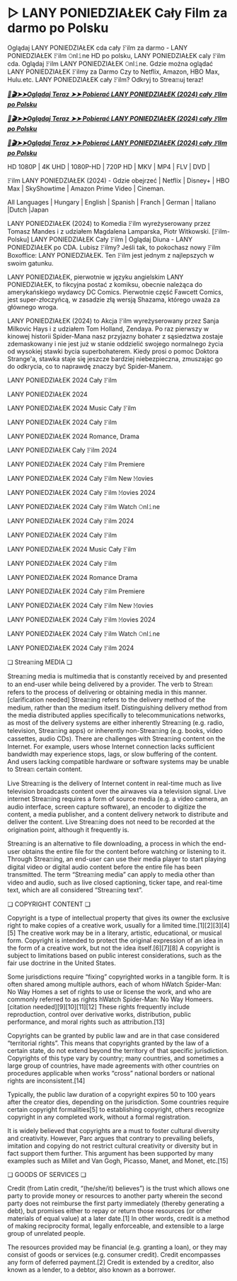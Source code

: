 # ▷ LANY PONIEDZIAŁEK Cały Film za darmo po Polsku

Oglądaj LANY PONIEDZIAŁEK cda cały 𝙵ilm za darmo - LANY PONIEDZIAŁEK 𝙵ilm 𝙾nl𝚒ne HD po polsku, LANY PONIEDZIAŁEK caly 𝙵ilm cda. Oglądaj 𝙵ilm LANY PONIEDZIAŁEK 𝙾nl𝚒ne. Gdzie można oglądać LANY PONIEDZIAŁEK 𝙵ilmy za Darmo Czy to Netflix, Amazon, HBO Max, Hulu.etc. LANY PONIEDZIAŁEK cały 𝙵ilm? Odkryj to Strea𝚖uj teraz!


<p><b><I><a href="https://r-movies.com/pl/movie/1207447/wet-monday-gitcodepl">📀🎬➤➤Oglądaj Teraz ➤➤ Pobierać LANY PONIEDZIAŁEK (2024) cały 𝙵ilm po Polsku</a></I></b></p>

<p><b><I><a href="https://r-movies.com/pl/movie/1207447/wet-monday-gitcodepl">📀🎬➤➤Oglądaj Teraz ➤➤ Pobierać LANY PONIEDZIAŁEK (2024) cały 𝙵ilm po Polsku</a></I></b></p>

<p><b><I><a href="https://r-movies.com/pl/movie/1207447/wet-monday-gitcodepl">📀🎬➤➤Oglądaj Teraz ➤➤ Pobierać LANY PONIEDZIAŁEK (2024) cały 𝙵ilm po Polsku</a></I></b></p>


HD 1080P | 4K UHD | 1080P-HD | 720P HD | MKV | MP4 | FLV | DVD |

𝙵ilm LANY PONIEDZIAŁEK (2024) - Gdzie obejrzeć | Netflix | Disney+ | HBO Max | SkyShowtime | Amazon Prime Video | Cineman.

All Languages | Hungary | English | Spanish | Franch | German | Italiano |Dutch |Japan

LANY PONIEDZIAŁEK (2024) to Komedia 𝙵ilm wyreżyserowany przez Tomasz Mandes i z udziałem Magdalena Lamparska, Piotr Witkowski. [𝙵ilm-Polsku] LANY PONIEDZIAŁEK Cały 𝙵ilm | Oglądaj Diuna - LANY PONIEDZIAŁEK po CDA. Lubisz 𝙵ilmy? Jeśli tak, to pokochasz nowy 𝙵ilm Boxoffice: LANY PONIEDZIAŁEK. Ten 𝙵ilm jest jednym z najlepszych w swoim gatunku.

LANY PONIEDZIAŁEK, pierwotnie w języku angielskim LANY PONIEDZIAŁEK, to fikcyjna postać z komiksu, obecnie należąca do amerykańskiego wydawcy DC Comics. Pierwotnie część Fawcett Comics, jest super-złoczyńcą, w zasadzie złą wersją Shazama, którego uważa za głównego wroga.

LANY PONIEDZIAŁEK (2024) to Akcja 𝙵ilm wyreżyserowany przez Sanja Milkovic Hays i z udziałem Tom Holland, Zendaya. Po raz pierwszy w kinowej historii Spider-Mana nasz przyjazny bohater z sąsiedztwa zostaje zdemaskowany i nie jest już w stanie oddzielić swojego normalnego życia od wysokiej stawki bycia superbohaterem. Kiedy prosi o pomoc Doktora Strange'a, stawka staje się jeszcze bardziej niebezpieczna, zmuszając go do odkrycia, co to naprawdę znaczy być Spider-Manem.


LANY PONIEDZIAŁEK 2024 Cały 𝙵ilm

LANY PONIEDZIAŁEK 2024

LANY PONIEDZIAŁEK 2024 Music Cały 𝙵ilm

LANY PONIEDZIAŁEK 2024 Cały 𝙵ilm

LANY PONIEDZIAŁEK 2024 Romance, Drama

LANY PONIEDZIAŁEK Cały 𝙵ilm 2024

LANY PONIEDZIAŁEK 2024 Cały 𝙵ilm Premiere

LANY PONIEDZIAŁEK 2024 Cały 𝙵ilm New 𝙼ovies

LANY PONIEDZIAŁEK 2024 Cały 𝙵ilm 𝙼ovies 2024

LANY PONIEDZIAŁEK 2024 Cały 𝙵ilm Watch 𝙾nl𝚒ne

LANY PONIEDZIAŁEK 2024 Cały 𝙵ilm 2024

LANY PONIEDZIAŁEK 2024 Cały 𝙵ilm

LANY PONIEDZIAŁEK 2024 Music Cały 𝙵ilm

LANY PONIEDZIAŁEK 2024 Cały 𝙵ilm

LANY PONIEDZIAŁEK 2024 Romance Drama

LANY PONIEDZIAŁEK 2024 Cały 𝙵ilm Premiere

LANY PONIEDZIAŁEK 2024 Cały 𝙵ilm New 𝙼ovies

LANY PONIEDZIAŁEK 2024 Cały 𝙵ilm 𝙼ovies 2024

LANY PONIEDZIAŁEK 2024 Cały 𝙵ilm Watch 𝙾nl𝚒ne

LANY PONIEDZIAŁEK 2024 Cały 𝙵ilm 2024


❏ Strea𝚖ing MEDIA ❏

Strea𝚖ing media is multimedia that is constantly received by and presented to an end-user while being delivered by a provider. The verb to Strea𝚖 refers to the process of delivering or obtaining media in this manner.[clarification needed] Strea𝚖ing refers to the delivery method of the medium, rather than the medium itself. Distinguishing delivery method from the media distributed applies specifically to telecommunications networks, as most of the delivery systems are either inherently Strea𝚖ing (e.g. radio, television, Strea𝚖ing apps) or inherently non-Strea𝚖ing (e.g. books, video cassettes, audio CDs). There are challenges with Strea𝚖ing content on the Internet. For example, users whose Internet connection lacks sufficient bandwidth may experience stops, lags, or slow buffering of the content. And users lacking compatible hardware or software systems may be unable to Strea𝚖 certain content.

Live Strea𝚖ing is the delivery of Internet content in real-time much as live television broadcasts content over the airwaves via a television signal. Live internet Strea𝚖ing requires a form of source media (e.g. a video camera, an audio interface, screen capture software), an encoder to digitize the content, a media publisher, and a content delivery network to distribute and deliver the content. Live Strea𝚖ing does not need to be recorded at the origination point, although it frequently is.

Strea𝚖ing is an alternative to file downloading, a process in which the end-user obtains the entire file for the content before watching or listening to it. Through Strea𝚖ing, an end-user can use their media player to start playing digital video or digital audio content before the entire file has been transmitted. The term “Strea𝚖ing media” can apply to media other than video and audio, such as live closed captioning, ticker tape, and real-time text, which are all considered “Strea𝚖ing text”.


❏ COPYRIGHT CONTENT ❏

Copyright is a type of intellectual property that gives its owner the exclusive right to make copies of a creative work, usually for a limited time.[1][2][3][4][5] The creative work may be in a literary, artistic, educational, or musical form. Copyright is intended to protect the original expression of an idea in the form of a creative work, but not the idea itself.[6][7][8] A copyright is subject to limitations based on public interest considerations, such as the fair use doctrine in the United States.

Some jurisdictions require “fixing” copyrighted works in a tangible form. It is often shared among multiple authors, each of whom hWatch Spider-Man: No Way Homes a set of rights to use or license the work, and who are commonly referred to as rights hWatch Spider-Man: No Way Homeers.[citation needed][9][10][11][12] These rights frequently include reproduction, control over derivative works, distribution, public performance, and moral rights such as attribution.[13]

Copyrights can be granted by public law and are in that case considered “territorial rights”. This means that copyrights granted by the law of a certain state, do not extend beyond the territory of that specific jurisdiction. Copyrights of this type vary by country; many countries, and sometimes a large group of countries, have made agreements with other countries on procedures applicable when works “cross” national borders or national rights are inconsistent.[14]

Typically, the public law duration of a copyright expires 50 to 100 years after the creator dies, depending on the jurisdiction. Some countries require certain copyright formalities[5] to establishing copyright, others recognize copyright in any completed work, without a formal registration.

It is widely believed that copyrights are a must to foster cultural diversity and creativity. However, Parc argues that contrary to prevailing beliefs, imitation and copying do not restrict cultural creativity or diversity but in fact support them further. This argument has been supported by many examples such as Millet and Van Gogh, Picasso, Manet, and Monet, etc.[15]

❏ GOODS OF SERVICES ❏

Credit (from Latin credit, “(he/she/it) believes”) is the trust which allows one party to provide money or resources to another party wherein the second party does not reimburse the first party immediately (thereby generating a debt), but promises either to repay or return those resources (or other materials of equal value) at a later date.[1] In other words, credit is a method of making reciprocity formal, legally enforceable, and extensible to a large group of unrelated people.

The resources provided may be financial (e.g. granting a loan), or they may consist of goods or services (e.g. consumer credit). Credit encompasses any form of deferred payment.[2] Credit is extended by a creditor, also known as a lender, to a debtor, also known as a borrower.

